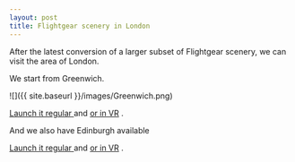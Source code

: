 ```yaml
---
layout: post
title: Flightgear scenery in London
---
```

After the latest conversion of a larger subset of Flightgear scenery, we can visit the area of London.

We start from Greenwich.

![]({{ site.baseurl }}/images/Greenwich.png)


[Launch it regular ](https://yard.de/tcp-flightgear/webgl.html?scene=AdvancedSceneryScene&initialLocation=51.47752,0,500&initialHeading=270)
and
[or in VR](https://yard.de/tcp-flightgear/webgl.html?scene=AdvancedSceneryScene&initialLocation=51.47752,0,500&initialHeading=270&vrMode=VR&vr-controlpanel-posrot=0,0,0,200,90,0&offsetVR=0.0,%200.0,%200.0)
.

And we also have Edinburgh available


[Launch it regular ](https://yard.de/tcp-flightgear/webgl.html?scene=AdvancedSceneryScene&initialLocation=55.99,-3.2,1500&initialHeading=270)
and
[or in VR](https://yard.de/tcp-flightgear/webgl.html?scene=AdvancedSceneryScene&initialLocation=55.99,-3.2,1500&initialHeading=270&vrMode=VR&vr-controlpanel-posrot=0,0,0,200,90,0&offsetVR=0.0,%200.0,%200.0)
.


